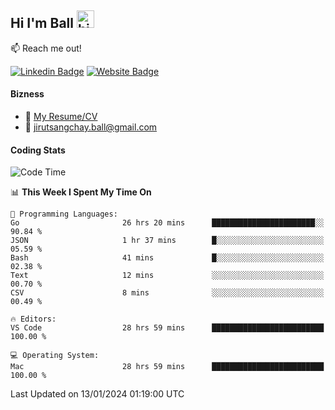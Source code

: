 ## Hi I'm Ball <img src="https://user-images.githubusercontent.com/1303154/88677602-1635ba80-d120-11ea-84d8-d263ba5fc3c0.gif" width="28px" height="28px" alt="hi">
 
:mailbox: Reach me out!

[![Linkedin Badge](https://img.shields.io/badge/-Jirut-0e76a8?style=flat&labelColor=0e76a8&logo=linkedin&logoColor=white)](https://www.linkedin.com/in/jirut-sangchay-338370251)
[![Website Badge](https://img.shields.io/badge/Website-184aa8?logo=website&logoColor=)](https://resume-jirut.web.app)

<!-- TODO: Add last video link -->
#### Bizness
- :paperclip: [My Resume/CV](https://github.com/Jirut01/Jirut01/blob/main/resume_jirut.pdf)
- :email: jirutsangchay.ball@gmail.com

#### Coding Stats


<!--START_SECTION:waka-->
![Code Time](http://img.shields.io/badge/Code%20Time-700%20hrs%2040%20mins-blue)

📊 **This Week I Spent My Time On** 

```text
💬 Programming Languages: 
Go                       26 hrs 20 mins      ███████████████████████░░   90.84 % 
JSON                     1 hr 37 mins        █░░░░░░░░░░░░░░░░░░░░░░░░   05.59 % 
Bash                     41 mins             █░░░░░░░░░░░░░░░░░░░░░░░░   02.38 % 
Text                     12 mins             ░░░░░░░░░░░░░░░░░░░░░░░░░   00.70 % 
CSV                      8 mins              ░░░░░░░░░░░░░░░░░░░░░░░░░   00.49 % 

🔥 Editors: 
VS Code                  28 hrs 59 mins      █████████████████████████   100.00 % 

💻 Operating System: 
Mac                      28 hrs 59 mins      █████████████████████████   100.00 % 
```


 Last Updated on 13/01/2024 01:19:00 UTC
<!--END_SECTION:waka-->
